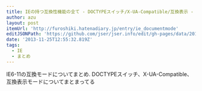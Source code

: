 ```yaml
---
title: IEの持つ互換性機能の全て - DOCTYPEスイッチ/X-UA-Compatible/互換表示 - ふろしき.js - 実用的なWeb技術を発信
author: azu
layout: post
itemUrl: 'http://furoshiki.hatenadiary.jp/entry/ie_documentmode'
editJSONPath: 'https://github.com/jser/jser.info/edit/gh-pages/data/2013/11/index.json'
date: '2013-11-25T12:55:32.819Z'
tags:
  - IE
  - まとめ
---
```

IE6-11の互換モードについてまとめ.
DOCTYPEスイッチ、X-UA-Compatible、互換表示モードについてまとまってる

